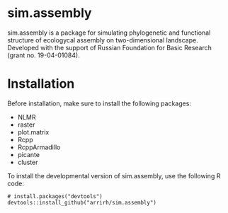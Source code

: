 # sim.assembly

sim.assembly is a package for simulating phylogenetic and functional structure of ecologycal assembly on two-dimensional landscape. Developed with the support of Russian Foundation for Basic Research (grant no. 19-04-01084).

# Installation 

Before installation, make sure to install the following packages:
- NLMR
- raster
- plot.matrix
- Rcpp
- RcppArmadillo
- picante
- cluster

To install the developmental version of sim.assembly, use the following R code:

```{r scatterplot-labels}
# install.packages("devtools")
devtools::install_github("arrirh/sim.assembly")
```
